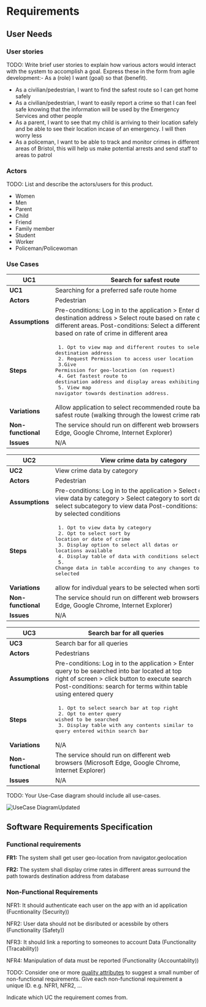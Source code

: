 # Requirements

## User Needs

### User stories
TODO: Write brief user stories to explain how various actors would interact with the system to accomplish a goal.
    Express these in the form from agile development:- As a (role) I want (goal) so that (benefit).
    
- As a civilian/pedestrian, I want to find the safest route so I can get home safely
- As a civilian/pedestrian, I want to easily report a crime so that I can feel safe knowing that the information will be used by the Emergency Services and other people
- As a parent, I want to see that my child is arriving to their location safely and be able to see their location incase of an emergency. I will then worry less
- As a policeman, I want to be able to track and monitor crimes in different areas of Bristol, this will help us make potential arrests and send staff to areas to patrol
   

### Actors
TODO: List and describe the actors/users for this product.

- Women
- Men
- Parent
- Child
- Friend
- Family member
- Student
- Worker
- Policeman/Policewoman

### Use Cases


| UC1 | Search for safest route | 
| -------------------------------------- | ------------------- |
| **UC1** | Searching for a preferred safe route home |
| **Actors** | Pedestrian |
| **Assumptions** | Pre-conditions: Log in to the application > Enter desired destination address > Select route based on rate of  crime in different areas. Post-conditions: Select a different route based on rate of crime in different area
| **Steps** |<pre> 1. Opt to view map and different routes to selected destination address&#13; 2. Request Permission to access user location&#13; 3.Give Permission for geo-location (on request)&#13; 4. Get fastest route to destination address and display areas exhibiting crime rates&#13; 5. View map navigator towards destination address.</pre> |
| **Variations** | Allow application to select recommended route based of safest route (walking through the lowest crime rate path). |
| **Non-functional** | The service should run on different web browsers (Microsoft Edge, Google Chrome, Internet Explorer) |
| **Issues** | N/A |

| UC2 | View crime data by category | 
| -------------------------------------- | ------------------- |
| **UC2** | View crime data by category |
| **Actors** | Pedestrian |
| **Assumptions** |  Pre-conditions: Log in to the application > Select option to view data by category > Select category to sort data by > select subcategory to view data Post-conditions: Sort data by selected conditions
| **Steps** |<pre> 1. Opt to view data by category&#13; 2. Opt to select sort by location or date of crime&#13; 3. Display option to select all datas or locations available&#13; 4. Display table of data with conditions selected&#13; 5. Change data in table according to any changes to conditions selected</pre> |
| **Variations** | allow for indivdual years to be selected when sorting by date |
| **Non-functional** | The service should run on different web browsers (Microsoft Edge, Google Chrome, Internet Explorer) |
| **Issues** | N/A |

| UC3 | Search bar for all queries | 
| -------------------------------------- | ------------------- |
| **UC3** | Search bar for all queries  |
| **Actors** | Pedestrians |
| **Assumptions** |  Pre-conditions: Log in to the application > Enter query to be searched into bar located at top right of screen > click button to execute search Post-conditions: search for terms within table using entered query
| **Steps** | <pre> 1. Opt to select search bar at top right&#13; 2. Opt to enter query wished to be searched&#13; 3. Display table with any contents similar to query entered within search bar </pre>  |
| **Variations** | N/A |
| **Non-functional** | The service should run on different web browsers (Microsoft Edge, Google Chrome, Internet Explorer)  |
| **Issues** | N/A |

TODO: Your Use-Case diagram should include all use-cases.


![UseCase DiagramUpdated](https://user-images.githubusercontent.com/93520494/142854598-5aa67f6b-c627-46f6-9dd8-b2fef9871848.png)

## Software Requirements Specification
### Functional requirements
**FR1:** The system shall get user geo-location from navigator.geolocation

**FR2:** The system shall display crime rates in different areas surround the path towards destination address from database


### Non-Functional Requirements
NFR1: It should authenticate each user on the app with an id application (Fucntionality (Security))

NFR2: User data should not be disributed or acessbile by others (Functionality (Safety))

NFR3: It should link a reporting to someones to account Data (Functionality (Tracability))

NFR4: Manipulation of data must be reported (Functionality (Accountablity))

TODO: Consider one or more [quality attributes](https://en.wikipedia.org/wiki/ISO/IEC_9126) to suggest a small number of non-functional requirements.
Give each non-functional requirement a unique ID. e.g. NFR1, NFR2, ...

Indicate which UC the requirement comes from.
